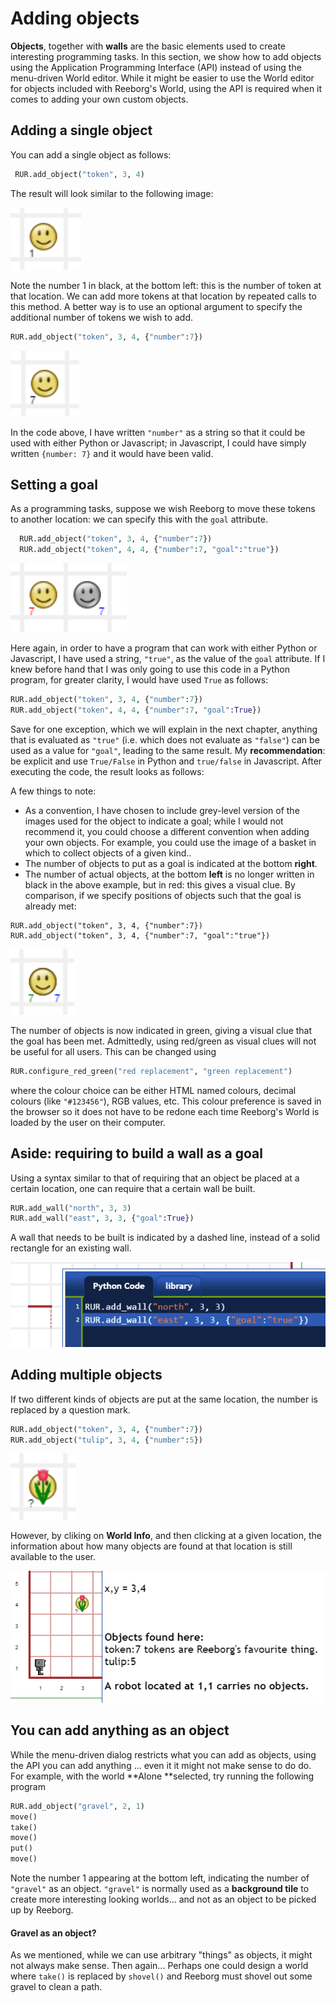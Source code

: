 # Adding objects

**Objects**, together with **walls** are the basic elements used to create interesting programming tasks. In this section, we show how to add objects using the Application Programming Interface \(API\) instead of using the menu-driven World editor. While it might be easier to use the World editor for objects included with Reeborg's World, using the API is required when it comes to adding your own custom objects.

## Adding a single object

You can add a single object as follows:

```py
 RUR.add_object("token", 3, 4)
```

The result will look similar to the following image:

![](/assets/token_added.png)

Note the number 1 in black, at the bottom left: this is the number of token at that location.  We can add more tokens at that location by repeated calls to this method. A better way is to use an optional argument to specify the additional number of tokens we wish to add.

```py
RUR.add_object("token", 3, 4, {"number":7})
```

![](/assets/token_added7.png)

In the code above, I have written `"number"` as a string so that it could be used with either Python or Javascript; in Javascript, I could have simply written `{number: 7}` and it would have been valid.

## Setting a goal

As a programming tasks, suppose we wish Reeborg to move these tokens to another location: we can specify this with the `goal` attribute.

```py
  RUR.add_object("token", 3, 4, {"number":7})
  RUR.add_object("token", 4, 4, {"number":7, "goal":"true"})
```

![](/assets/token_goal7.png)

Here again, in order to have a program that can work with either Python or Javascript, I have used a string, `"true"`, as the value of the `goal` attribute. If I knew before hand that I was only going to use this code in a Python program, for greater clarity, I would have used `True` as follows:

```python
RUR.add_object("token", 3, 4, {"number":7})
RUR.add_object("token", 4, 4, {"number":7, "goal":True})
```

Save for one exception, which we will explain in the next chapter, anything that is evaluated as `"true"` \(i.e. which does not evaluate as `"false"`\) can be used as a value for `"goal"`, leading to the same result.  My **recommendation**: be explicit and use `True/False` in Python and `true/false` in Javascript. After executing the code, the result looks as follows:

A few things to note:

* As a convention, I have chosen to include grey-level version of the images used for the object to indicate a goal; while I would not recommend it, you could choose a different convention when adding your own objects. For example, you could use the image of a basket in which to collect objects of a given kind..
* The number of objects to put as a goal is indicated at the bottom **right**.
* The number of actual objects, at the bottom **left** is no longer written in black in the above example, but in red: this gives a visual clue.  By comparison, if we specify positions of objects such that the goal is already met:

```
RUR.add_object("token", 3, 4, {"number":7})
RUR.add_object("token", 3, 4, {"number":7, "goal":"true"})
```

![](/assets/token_goal_met.png)

The number of objects is now indicated in green, giving a visual clue that the goal has been met. Admittedly, using red/green as visual clues will not be useful for all users. This can be changed using

```py
RUR.configure_red_green("red replacement", "green replacement")
```

where the colour choice can be either HTML named colours, decimal colours \(like `"#123456"`\), RGB values, etc.  This colour preference is saved in the browser so it does not have to be redone each time Reeborg's World is loaded by the user on their computer.

## Aside: requiring to build a wall as a goal

Using a syntax similar to that of requiring that an object be placed at a certain location, one can require that a certain wall be built.

```py
RUR.add_wall("north", 3, 3)
RUR.add_wall("east", 3, 3, {"goal":True})
```

A wall that needs to be built is indicated by a dashed line, instead of a solid rectangle for an existing wall.

![](/assets/wall_goal.png)

## Adding multiple objects

If two different kinds of objects are put at the same location, the number is replaced by a question mark.

```py
RUR.add_object("token", 3, 4, {"number":7})
RUR.add_object("tulip", 3, 4, {"number":5})
```

![](/assets/token_tulip.png)

However, by cliking on **World Info**, and then clicking at a given location, the information about how many objects are found at that location is still available to the user.

![](/assets/objects_at_position.png)

## You can add anything as an object

While the menu-driven dialog restricts what you can add as objects, using the API you can add anything ... even it it might not make sense to do do. For example, with the world **Alone **selected, try running the following program

```py
RUR.add_object("gravel", 2, 1)
move()
take()
move()
put()
move()
```

Note the number 1 appearing at the bottom left, indicating the number of `"gravel"` as an object.  `"gravel"` is normally used as a **background tile** to create more interesting looking worlds... and not as an object to be picked up by Reeborg.

#### Gravel as an object?

As we mentioned, while we can use arbitrary "things" as objects, it might not always make sense.  Then again... Perhaps one could design a world where `take()` is replaced by `shovel()` and Reeborg must shovel out some gravel to clean a path.

